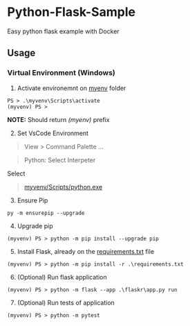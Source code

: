 # Python-Flask-Sample

Easy python flask example with Docker

## Usage

### Virtual Environment (Windows)

1. Activate environemnt on [myenv](myvenv/) folder

```PS
PS > .\myvenv\Scripts\activate
(myvenv) PS >
```

**NOTE:** Should return _(myenv)_ prefix 

2. Set VsCode Environment

> View > Command Palette ...
  
> Python: Select Interpeter
  
Select
  
> [myvenv/Scripts/python.exe](myvenv/Scripts/python.exe)

3. Ensure Pip

```PS
py -m ensurepip --upgrade
```

4. Upgrade pip

```PS
(myvenv) PS > python -m pip install --upgrade pip
```

5. Install Flask, already on the [requirements.txt](requirements.txt) file

```PS
(myvenv) PS > python -m pip install -r .\requirements.txt
```

6. (Optional) Run flask application

```PS
(myvenv) PS > python -m flask --app .\flaskr\app.py run
```

7. (Optional) Run tests of application

```PS
(myvenv) PS > python -m pytest
```

